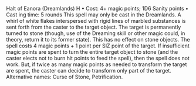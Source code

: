 Halt of Eanora (Dreamlands) H
• Cost:  4+ magic points; 1D6 Sanity points
•
 Cast
ing time: 5 rounds
This spell may only be cast in the Dreamlands. A whirl 
of white flakes interspersed with rigid lines of marbled 
substances is sent forth from the caster to the target object. 
The target is permanently turned to stone (though, use of 
the Dreaming skill or other magic could, in theory, return 
it to its former state). This has no effect on stone objects.
The spell costs 4 magic points + 1 point per SIZ point 
of the target. If insufficient magic points are spent to turn 
the entire target object to stone (and the caster elects not 
to burn hit points to feed the spell), then the spell does 
not work. But, if twice as many magic points as needed 
to transform the target are spent, the caster can decide to 
transform only part of the target.
Alternative names: Curse of Stone, Petrification.

